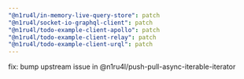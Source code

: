 ```yaml
---
"@n1ru4l/in-memory-live-query-store": patch
"@n1ru4l/socket-io-graphql-client": patch
"@n1ru4l/todo-example-client-apollo": patch
"@n1ru4l/todo-example-client-relay": patch
"@n1ru4l/todo-example-client-urql": patch
---
```


fix: bump upstream issue in @n1ru4l/push-pull-async-iterable-iterator
